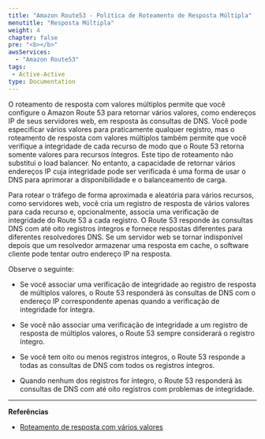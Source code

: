 ```yaml
---
title: "Amazon Route53 - Política de Roteamento de Resposta Múltipla"
menutitle: "Resposta Múltipla"
weight: 4
chapter: false
pre: "<b></b>"
awsServices:
  - "Amazon Route53"
tags: 
 - Active-Active
type: Documentation
---
```


O roteamento de resposta com valores múltiplos permite que você configure o Amazon Route 53 para retornar vários valores, como endereços IP de seus servidores web, em resposta às consultas de DNS. Você pode especificar vários valores para praticamente qualquer registro, mas o roteamento de resposta com valores múltiplos também permite que você verifique a integridade de cada recurso de modo que o Route 53 retorna somente valores para recursos íntegros. Este tipo de roteamento não substitui o load balancer. No entanto, a capacidade de retornar vários endereços IP cuja integridade pode ser verificada é uma forma de usar o DNS para aprimorar a disponibilidade e o balanceamento de carga.

Para rotear o tráfego de forma aproximada e aleatória para vários recursos, como servidores web, você cria um registro de resposta de vários valores para cada recurso e, opcionalmente, associa uma verificação de integridade do Route 53 a cada registro. O Route 53 responde às consultas DNS com até oito registros íntegros e fornece respostas diferentes para diferentes resolvedores DNS. Se um servidor web se tornar indisponível depois que um resolvedor armazenar uma resposta em cache, o software cliente pode tentar outro endereço IP na resposta.

Observe o seguinte:

- Se você associar uma verificação de integridade ao registro de resposta de múltiplos valores, o Route 53 responderá às consultas de DNS com o endereço IP correspondente apenas quando a verificação de integridade for íntegra.

- Se você não associar uma verificação de integridade a um registro de resposta de múltiplos valores, o Route 53 sempre considerará o registro íntegro.

- Se você tem oito ou menos registros íntegros, o Route 53 responde a todas as consultas de DNS com todos os registros íntegros.

- Quando nenhum dos registros for íntegro, o Route 53 responderá às consultas de DNS com até oito registros com problemas de integridade.

---
**Referências**
- [Roteamento de resposta com vários valores](https://docs.aws.amazon.com/pt_br/Route53/latest/DeveloperGuide/routing-policy.html#routing-policy-multivalue)